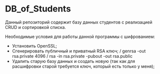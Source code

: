 # DB_of_Students
Данный репозиторий содержит базу данных студентов с реализацией CRUD и сортировкой списка.

Необходимые условия для работы данной программы с шифрованием:
- Установить OpenSSL;
- Сгенерировать публичный и приватный RSA ключ;
/ genrsa -out rsa.private 4096
/ rsa -in rsa.private -pubout -out rsa.public
- Удалить старую базу данных и создать новую (так как для расшифровки старой требуется ключ, который есть только у меня);
